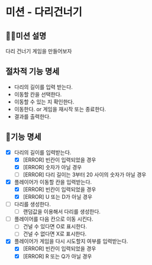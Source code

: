 # 미션 - 다리건너기

## 🧑‍💻미션 설명

다리 건너기 게임을 만들어보자

## 절차적 기능 명세

- 다리의 길이를 입력 받는다.
- 이동할 칸을 선택한다.
- 이동할 수 있는 지 확인한다.
- 이동한다. or 게임을 재시작 또는 종료한다.
- 결과를 출력한다.

## 📝기능 명세

- [X] 다리의 길이를 입력받는다.
  - [X] [ERROR] 빈칸이 입력되었을 경우
  - [X] [ERROR] 숫자가 아닐 경우
  - [ ] [ERROR] 다리 길이는 3부터 20 사이의 숫자가 아닐 경우

- [X] 플레이어가 이동할 칸을 입력받는다.
  - [X] [ERROR] 빈칸이 입력되었을 경우
  - [X] [ERROR] U 또는 D가 아닐 경우

- [ ] 다리를 생성한다.
  - [ ] 랜덤값을 이용해서 다리를 생성한다.

- [ ] 플레이어를 다음 칸으로 이동 시킨다.
  - [ ] 건널 수 있다면 O로 표시한다. 
  - [ ] 건널 수 없다면 X로 표시한다.

- [X] 플레이어가 게임을 다시 시도할지 여부를 입력받는다.
  - [X] [ERROR] 빈칸이 입력되었을 경우
  - [X] [ERROR] R 또는 Q가 아닐 경우